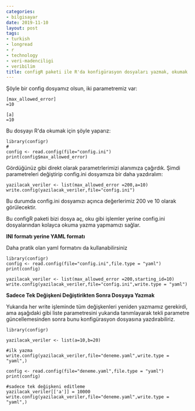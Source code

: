 ```yaml
---
categories:
- bilgisayar
date: 2019-11-10
layout: post
tags:
- turkish
- longread
- r
- technology
- veri-madenciligi
- veribilim
title: configR paketi ile R'da konfigürasyon dosyaları yazmak, okumak
---
```


Şöyle bir config dosyamız olsun, iki parametremiz var:

```
[max_allowed_error]
=10

[a]
=10

```

Bu dosyayı R'da okumak için şöyle yaparız:

```
library(configr)
#
config <- read.config(file="config.ini")
print(config$max_allowed_error)
```

Gördüğünüz gibi direkt olarak parametrlerimizi alanımıza çağırdık. Şimdi parametreleri değiştirip config.ini dosyamıza bir daha yazdıralım:

```
yazilacak_veriler <- list(max_allowed_error =200,a=10)
write.config(yazilacak_veriler,file="config.ini")
```

Bu durumda config.ini dosyamızı açınca değerlerimiz 200 ve 10 olarak görülecektir.

Bu configR paketi bizi dosya aç, oku gibi işlemler yerine config.ini dosyalarından kolayca okuma yazma yapmamızı sağlar.

**INI formatı yerine YAML formatı**

Daha pratik olan yaml formatını da kullanabilirsiniz

```
library(configr)
config <- read.config(file="config.ini",file.type = "yaml")
print(config)

yazilacak_veriler <- list(max_allowed_error =200,starting_id=10)
write.config(yazilacak_veriler,file="config.ini",write.type = "yaml")
```

**Sadece Tek Değişkeni Değiştirikten Sonra Dosyaya Yazmak**

Yukarıda her write işleminde tüm değişkenleri yeniden yazmamız gerekirdi, ama aşağıdaki gibi liste parametresini yukarıda tanımlayarak tekli parametre güncellemesinden sonra bunu konfigürasyon dosyasına yazdırabiliriz.

```
library(configr)

yazilacak_veriler <- list(a=10,b=20)

#ilk yazma
write.config(yazilacak_veriler,file="deneme.yaml",write.type = "yaml",)

config <- read.config(file="deneme.yaml",file.type = "yaml")
print(config)

#sadece tek değişkeni editleme
yazilacak_veriler[['a']] = 10000
write.config(yazilacak_veriler,file="deneme.yaml",write.type = "yaml",)

```
